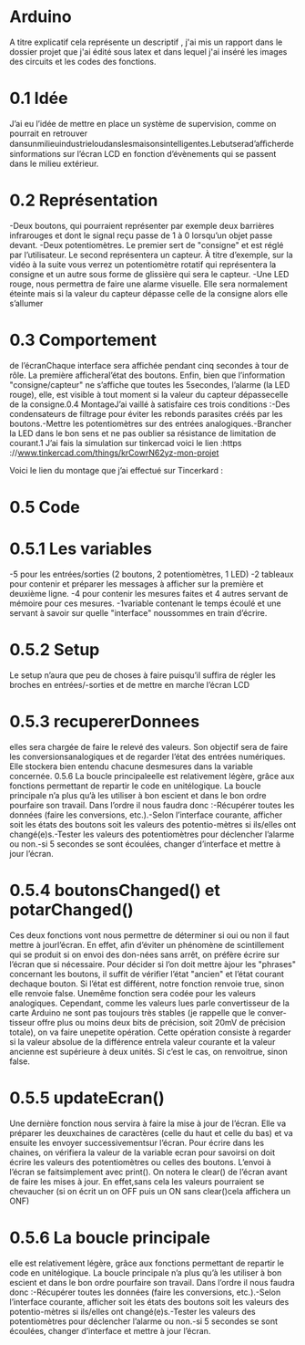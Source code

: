 # Arduino
 
A titre explicatif cela représente un descriptif , j'ai mis un rapport dans le dossier projet que j'ai édité sous latex et dans lequel j'ai inséré les images des circuits et les codes des fonctions. 

# 0.1 Idée 

J’ai eu l’idée de mettre en place un système de supervision, comme on pourrait en retrouver dansunmilieuindustrieloudanslesmaisonsintelligentes.Lebutserad’aﬃcherdesinformations sur l’écran LCD en fonction d’évènements qui se passent dans le milieu extérieur.

# 0.2 Représentation
-Deux boutons, qui pourraient représenter par exemple deux barrières infrarouges et dont le signal reçu passe de 1 à 0 lorsqu’un objet passe devant.
-Deux potentiomètres. Le premier sert de "consigne" et est réglé par l’utilisateur. Le second représentera un capteur. À titre d’exemple, sur la vidéo à la suite vous verrez un potentiomètre rotatif qui représentera la consigne et un autre sous forme de glissière qui sera le capteur.
-Une LED rouge, nous permettra de faire une alarme visuelle. Elle sera normalement éteinte mais si la valeur du capteur dépasse celle de la consigne alors elle s’allumer

# 0.3  Comportement
de l’écranChaque interface sera affichée pendant cinq secondes à tour de rôle. La première afficheral’état des boutons. Enfin, bien que l’information "consigne/capteur" ne s’affiche que toutes les 5secondes, l’alarme (la LED rouge), elle, est visible à tout moment si la valeur du capteur dépassecelle de la consigne.0.4  MontageJ’ai vaillé à satisfaire ces trois conditions :-Des condensateurs de filtrage pour éviter les rebonds parasites créés par les boutons.-Mettre les potentiomètres sur des entrées analogiques.-Brancher la LED dans le bon sens et ne pas oublier sa résistance de limitation de courant.1
J’ai fais la simulation sur tinkercad voici le lien :https ://www.tinkercad.com/things/krCowrN62yz-mon-projet 

Voici le lien du montage que j’ai effectué sur Tincerkard :

# 0.5  Code 

# 0.5.1  Les variables
-5 pour les entrées/sorties (2 boutons, 2 potentiomètres, 1 LED)
-2 tableaux pour contenir et préparer les messages à afficher sur la première et deuxième ligne.
-4 pour contenir les mesures faites et 4 autres servant de mémoire pour ces mesures.
-1variable contenant le temps écoulé et une servant à savoir sur quelle "interface" noussommes en train d’écrire.

# 0.5.2  Setup
Le setup n’aura que peu de choses à faire puisqu’il suffira de régler les broches en entrées/-sorties et de mettre en marche l’écran LCD

# 0.5.3  recupererDonnees 
elles sera chargée de faire le relevé des valeurs. Son objectif sera de faire les conversionsanalogiques et de regarder l’état des entrées numériques. Elle stockera bien entendu chacune desmesures dans la variable concernée.
0.5.6  La boucle principaleelle est relativement légère, grâce aux fonctions permettant de repartir le code en unitélogique. La boucle principale n’a plus qu’à les utiliser à bon escient et dans le bon ordre pourfaire son travail. Dans l’ordre il nous faudra donc :-Récupérer toutes les données (faire les conversions, etc.).-Selon l’interface courante, afficher soit les états des boutons soit les valeurs des potentio-mètres si ils/elles ont changé(e)s.-Tester les valeurs des potentiomètres pour déclencher l’alarme ou non.-si 5 secondes se sont écoulées, changer d’interface et mettre à jour l’écran.
# 0.5.4  boutonsChanged() et potarChanged()
Ces deux fonctions vont nous permettre de déterminer si oui ou non il faut mettre à jourl’écran. En effet, afin d’éviter un phénomène de scintillement qui se produit si on envoi des don-nées sans arrêt, on préfère écrire sur l’écran que si nécessaire. Pour décider si l’on doit mettre àjour les "phrases" concernant les boutons, il suffit de vérifier l’état "ancien" et l’état courant dechaque bouton. Si l’état est différent, notre fonction renvoie true, sinon elle renvoie false. Unemême fonction sera codée pour les valeurs analogiques. Cependant, comme les valeurs lues parle convertisseur de la carte Arduino ne sont pas toujours très stables (je rappelle que le conver-tisseur offre plus ou moins deux bits de précision, soit 20mV de précision totale), on va faire unepetite opération. Cette opération consiste à regarder si la valeur absolue de la différence entrela valeur courante et la valeur ancienne est supérieure à deux unités. Si c’est le cas, on renvoitrue, sinon false.

# 0.5.5  updateEcran()
Une dernière fonction nous servira à faire la mise à jour de l’écran. Elle va préparer les deuxchaines de caractères (celle du haut et celle du bas) et va ensuite les envoyer successivementsur l’écran. Pour écrire dans les chaines, on vérifiera la valeur de la variable ecran pour savoirsi on doit écrire les valeurs des potentiomètres ou celles des boutons. L’envoi à l’écran se faitsimplement avec print(). On notera le clear() de l’écran avant de faire les mises à jour. En effet,sans cela les valeurs pourraient se chevaucher (si on écrit un on OFF puis un ON sans clear()cela affichera un ONF)
 
# 0.5.6  La boucle principale
elle est relativement légère, grâce aux fonctions permettant de repartir le code en unitélogique. La boucle principale n’a plus qu’à les utiliser à bon escient et dans le bon ordre pourfaire son travail. Dans l’ordre il nous faudra donc :-Récupérer toutes les données (faire les conversions, etc.).-Selon l’interface courante, afficher soit les états des boutons soit les valeurs des potentio-mètres si ils/elles ont changé(e)s.-Tester les valeurs des potentiomètres pour déclencher l’alarme ou non.-si 5 secondes se sont écoulées, changer d’interface et mettre à jour l’écran. 

